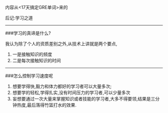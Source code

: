内容从<17天搞定GRE单词>来的

后记:学习之道

---

###学习的真谛是什么?

我认为除了个人的资质差别之外,从技术上讲就是两个要点,
1. 一是接触知识的频度
2. 二是每次接触知识的时间


---

###怎么控制学习速度呢

1. 想要学得快,毅力和体力都好的学习者可以大量多次;
2. 想要学的轻松,学得扎实,没有时间压力的学习者,可以少量多次
3. 妄想要通过一次大量来掌握知识或者技能的学习者,大多不得要领,结果是三分钟热度,最后落得竹篮打水的效果.



